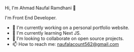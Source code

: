 Hi, I'm Ahmad Naufal Ramdhani 👋

I'm Front End Developer.

- 🔭 I'm currently working on a personal portfolio website.
- 🌱 I'm currently learning Next JS.
- 👯 I'm looking to collaborate on open source projects.
- 📫 How to reach me: [naufalacount562@gmail.com](mailto:naufalacount562@gmail.com)

